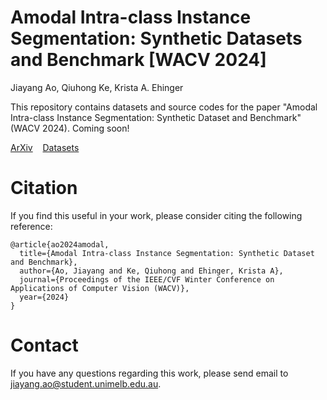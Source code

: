 # Amodal Intra-class Instance Segmentation: Synthetic Datasets and Benchmark [WACV 2024]

Jiayang Ao,  Qiuhong Ke, Krista A. Ehinger

This repository contains datasets and source codes for the paper "Amodal Intra-class Instance Segmentation: Synthetic Dataset and Benchmark" (WACV 2024). Coming soon!

[ArXiv](https://arxiv.org/abs/2303.06596)&nbsp;&nbsp;&nbsp;&nbsp;[Datasets]()

# Citation
If you find this useful in your work, please consider citing the following reference:
```
@article{ao2024amodal,
  title={Amodal Intra-class Instance Segmentation: Synthetic Dataset and Benchmark},
  author={Ao, Jiayang and Ke, Qiuhong and Ehinger, Krista A},
  journal={Proceedings of the IEEE/CVF Winter Conference on Applications of Computer Vision (WACV)},
  year={2024}
}
```

# Contact
If you have any questions regarding this work, please send email to jiayang.ao@student.unimelb.edu.au.
